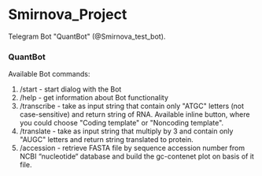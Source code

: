 # Smirnova_Project

Telegram Bot "QuantBot" (@Smirnova_test_bot).

### QuantBot

Available Bot commands:

1. /start - start dialog with the Bot
2. /help - get information about Bot functionality
3. /transcribe - take as input string that contain only "ATGC" letters (not case-sensitive) and return string of RNA. Available inline button, where you could choose "Coding template" or "Noncoding template".
4. /translate - take as input string that multiply by 3 and contain only "AUGC" letters and return string translated to protein.
5. /accession - retrieve FASTA file by sequence accession number from NCBI “nucleotide“ database and build the gc-contenet plot on basis of it file.